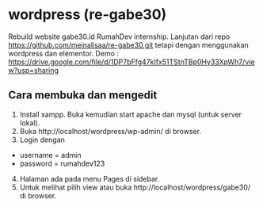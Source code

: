 # wordpress (re-gabe30)
Rebuild website gabe30.id RumahDev internship.
Lanjutan dari repo https://github.com/meinalisaa/re-gabe30.git 
tetapi dengan menggunakan wordpress dan elementor.
Demo : https://drive.google.com/file/d/1DP7bFfg47kIfx51TStnTBp0Hy33XpWh7/view?usp=sharing

## Cara membuka dan mengedit
1. Install xampp. Buka kemudian start apache dan mysql (untuk server lokal).
2. Buka http://localhost/wordpress/wp-admin/ di browser.
3. Login dengan
- username = admin
- password = rumahdev123
4. Halaman ada pada menu Pages di sidebar.
5. Untuk melihat pilih view atau buka http://localhost/wordpress/gabe30/ di browser.